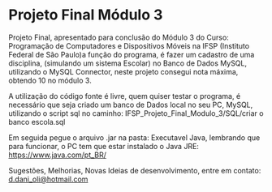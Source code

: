 # Projeto Final Módulo 3

Projeto Final, apresentado para conclusão do Módulo 3 do Curso: Programação de Computadores e Dispositivos Móveis na IFSP (Instituto Federal de São Paulo)a função do programa, é fazer um cadastro de uma disciplina, (simulando um sistema Escolar) no Banco de Dados MySQL, utilizando o MySQL Connector, neste projeto consegui nota máxima, obtendo 10 no módulo 3.

A utilização do código fonte é livre, quem quiser testar o programa, é necessário que seja criado um banco de Dados local no seu PC, MySQL, utilizando o script sql no caminho: IFSP_Projeto_Final_Modulo_3/SQL/criar o banco escola.sql

Em seguida pegue o arquivo .jar na pasta: Executavel Java, lembrando que para funcionar, o PC tem que estar instalado o Java JRE: https://www.java.com/pt_BR/

Sugestões, Melhorias, Novas Ideias de desenvolvimento, entre em contato: d.dani_oli@hotmail.com

